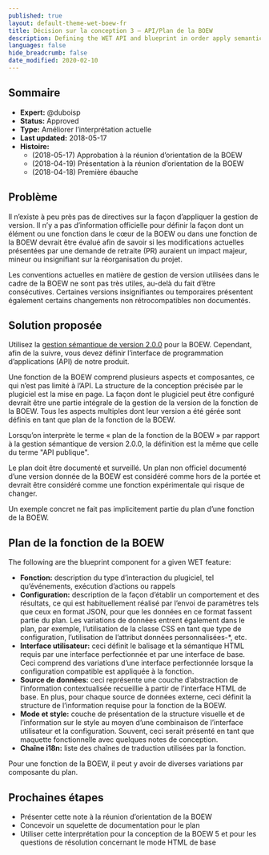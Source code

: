 ```yaml
---
published: true
layout: default-theme-wet-boew-fr
title: Décision sur la conception 3 – API/Plan de la BOEW
description: Defining the WET API and blueprint in order apply semantic versionning
languages: false
hide_breadcrumb: false
date_modified: 2020-02-10
---
```


## Sommaire

* **Expert:** @duboisp
* **Status:** Approved
* **Type:** Améliorer l’interprétation actuelle
* **Last updated:** 2018-05-17
* **Histoire:**
	* (2018-05-17) Approbation à la réunion d’orientation de la BOEW
	* (2018-04-19) Présentation à la réunion d’orientation de la BOEW
	* (2018-04-18) Première ébauche

## Problème

Il n’existe à peu près pas de directives sur la façon d’appliquer la gestion de version. Il n’y a pas d’information officielle pour définir la façon dont un élément ou une fonction dans le cœur de la BOEW ou dans une fonction de la BOEW devrait être évalué afin de savoir si les modifications actuelles présentées par une demande de retraite (PR) auraient un impact majeur, mineur ou insignifiant sur la réorganisation du projet.

Les conventions actuelles en matière de gestion de version utilisées dans le cadre de la BOEW ne sont pas très utiles, au-delà du fait d’être consécutives. Certaines versions insignifiantes ou temporaires présentent également certains changements non rétrocompatibles non documentés.

## Solution proposée

Utilisez la [gestion sémantique de version 2.0.0](https://semver.org/lang/fr/) pour la BOEW. Cependant, afin de la suivre, vous devez définir l’interface de programmation d’applications (API) de notre produit.

Une fonction de la BOEW comprend plusieurs aspects et composantes, ce qui n’est pas limité à l’API. La structure de la conception précisée par le plugiciel est la mise en page. La façon dont le plugiciel peut être configuré devrait être une partie intégrale de la gestion de la version de la fonction de la BOEW. Tous les aspects multiples dont leur version a été gérée sont définis en tant que plan de la fonction de la BOEW.

Lorsqu’on interprète le terme « plan de la fonction de la BOEW » par rapport à la gestion sémantique de version 2.0.0, la définition est la même que celle du terme "API publique".

Le plan doit être documenté et surveillé. Un plan non officiel documenté d’une version donnée de la BOEW est considéré comme hors de la portée et devrait être considéré comme une fonction expérimentale qui risque de changer.

Un exemple concret ne fait pas implicitement partie du plan d’une fonction de la BOEW.

## Plan de la fonction de la BOEW

The following are the blueprint component for a given WET feature:
* **Fonction:** description du type d’interaction du plugiciel, tel qu’événements, exécution d’actions ou rappels
* **Configuration:** description de la façon d’établir un comportement et des résultats, ce qui est habituellement réalisé par l’envoi de paramètres tels que ceux en format JSON, pour que les données en ce format fassent partie du plan. Les variations de données entrent également dans le plan, par exemple, l’utilisation de la classe CSS en tant que type de configuration, l’utilisation de l’attribut données personnalisées-*, etc.
* **Interface utilisateur:** ceci définit le balisage et la sémantique HTML requis par une interface perfectionnée et par une interface de base. Ceci comprend des variations d’une interface perfectionnée lorsque la configuration compatible est appliquée à la fonction.
* **Source de données:** ceci représente une couche d’abstraction de l’information contextualisée recueillie à partir de l’interface HTML de base. En plus, pour chaque source de données externe, ceci définit la structure de l’information requise pour la fonction de la BOEW.
* **Mode et style:** couche de présentation de la structure visuelle et de l’information sur le style au moyen d’une combinaison de l’interface utilisateur et la configuration. Souvent, ceci serait présenté en tant que maquette fonctionnelle avec quelques notes de conception.
* **Chaîne i18n:** liste des chaînes de traduction utilisées par la fonction.

Pour une fonction de la BOEW, il peut y avoir de diverses variations par composante du plan.

## Prochaines étapes

* Présenter cette note à la réunion d’orientation de la BOEW
* Concevoir un squelette de documentation pour le plan
* Utiliser cette interprétation pour la conception de la BOEW 5 et pour les questions de résolution concernant le mode HTML de base

